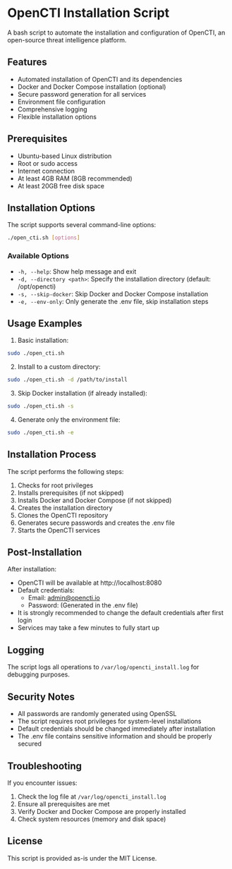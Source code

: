 # OpenCTI Installation Script

A bash script to automate the installation and configuration of OpenCTI, an open-source threat intelligence platform.

## Features

- Automated installation of OpenCTI and its dependencies
- Docker and Docker Compose installation (optional)
- Secure password generation for all services
- Environment file configuration
- Comprehensive logging
- Flexible installation options

## Prerequisites

- Ubuntu-based Linux distribution
- Root or sudo access
- Internet connection
- At least 4GB RAM (8GB recommended)
- At least 20GB free disk space

## Installation Options

The script supports several command-line options:

```bash
./open_cti.sh [options]
```

### Available Options

- `-h, --help`: Show help message and exit
- `-d, --directory <path>`: Specify the installation directory (default: /opt/opencti)
- `-s, --skip-docker`: Skip Docker and Docker Compose installation
- `-e, --env-only`: Only generate the .env file, skip installation steps

## Usage Examples

1. Basic installation:
```bash
sudo ./open_cti.sh
```

2. Install to a custom directory:
```bash
sudo ./open_cti.sh -d /path/to/install
```

3. Skip Docker installation (if already installed):
```bash
sudo ./open_cti.sh -s
```

4. Generate only the environment file:
```bash
sudo ./open_cti.sh -e
```

## Installation Process

The script performs the following steps:

1. Checks for root privileges
2. Installs prerequisites (if not skipped)
3. Installs Docker and Docker Compose (if not skipped)
4. Creates the installation directory
5. Clones the OpenCTI repository
6. Generates secure passwords and creates the .env file
7. Starts the OpenCTI services

## Post-Installation

After installation:
- OpenCTI will be available at http://localhost:8080
- Default credentials:
  - Email: admin@opencti.io
  - Password: (Generated in the .env file)
- It is strongly recommended to change the default credentials after first login
- Services may take a few minutes to fully start up

## Logging

The script logs all operations to `/var/log/opencti_install.log` for debugging purposes.

## Security Notes

- All passwords are randomly generated using OpenSSL
- The script requires root privileges for system-level installations
- Default credentials should be changed immediately after installation
- The .env file contains sensitive information and should be properly secured

## Troubleshooting

If you encounter issues:
1. Check the log file at `/var/log/opencti_install.log`
2. Ensure all prerequisites are met
3. Verify Docker and Docker Compose are properly installed
4. Check system resources (memory and disk space)

## License

This script is provided as-is under the MIT License. 
